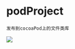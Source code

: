 # podProject
```
发布到cocoaPod上的文件类库
```
![](https://github.com/xufengbj/podProject/tree/master/screenShot/1516958277521.jpg)
